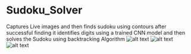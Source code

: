 # Sudoku_Solver
Captures Live images and then finds sudoku using contours after successful finding it identifies digits using a trained CNN model and then solves the Sudoku using backtracking Algorithm
![alt text](https://github.com/aChugh19/Sudoku_Solver/blob/master/image.jpg?raw=true)
![alt text](https://github.com/aChugh19/Sudoku_Solver/blob/master/image.jpg?raw=true)
![alt text](https://github.com/aChugh19/Sudoku_Solver/blob/master/image.jpg?raw=true)
